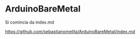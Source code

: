 # ArduinoBareMetal

Si comincia da index.md

https://github.com/sebastianomelita/ArduinoBareMetal/index.md

